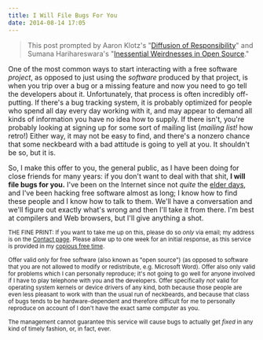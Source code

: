 ```yaml
---
title: I Will File Bugs For You
date: 2014-08-14 17:05
---
```


> This post prompted by Aaron Klotz's
> "[Diffusion of Responsibility](http://dblohm7.ca/blog/2014/08/14/diffusion-of-responsibility/)"
> and Sumana Harihareswara's
> "[Inessential Weirdnesses in Open Source](http://www.harihareswara.net/sumana/2014/08/10/1)."

One of the most common ways to start interacting with a free software
*project*, as opposed to just using the *software* produced by that
project, is when you trip over a bug or a missing feature and now you
need to go tell the developers about it. Unfortunately, that process
is often incredibly off-putting. If there's a bug tracking system, it
is probably optimized for people who spend all day every day working
with it, and may appear to demand all kinds of information you have no
idea how to supply. If there isn't, you're probably looking at signing
up for some sort of mailing list (*mailing list!* how retro!) Either
way, it may not be easy to find, and there's a nonzero chance that
some neckbeard with a bad attitude is going to yell at you. It
shouldn't be so, but it is.

So, I make this offer to you, the general public, as I have been doing
for close friends for many years: if you don't want to deal with that
shit, **I will file bugs for you.** I've been on the Internet since
not *quite* the
[elder days](https://en.wikipedia.org/wiki/Eternal_September), and
I've been hacking free software almost as long; I know how to find
these people and I know how to talk to them. We'll have a conversation
and we'll figure out exactly what's wrong and then I'll take it from
there. I'm best at compilers and Web browsers, but I'll give anything
a shot.

<small>THE FINE PRINT: If you want to take me up on this, please do so
*only* via email; my address is on the [Contact page](/contact/).
Please allow up to one week for an initial response, as this service
is provided in my
[copious free time](https://foldoc.org/copious+free+time).</small>

<small>Offer valid only for free software (also known as "open
source") (as opposed to software that you are not allowed to modify or
redistribute, e.g. Microsoft Word). Offer also only valid for problems
which I can personally reproduce; it's not going to go well for anyone
involved if I have to play telephone with you and the
developers. Offer specifically *not* valid for operating system
kernels or device drivers of any kind, both because those people are
even less pleasant to work with than the usual run of neckbeards, and
because that class of bugs tends to be hardware-dependent and
therefore difficult for me to personally reproduce on account of I
don't have the exact same computer as you.</small>

<small>The management cannot guarantee this service will cause bugs to
actually get *fixed* in any kind of timely fashion, or, in fact,
ever.</small>
